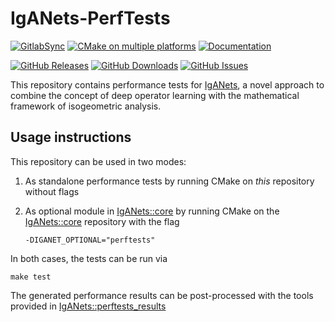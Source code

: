 # IgANets-PerfTests

[![GitlabSync](https://github.com/IgANets/iganet-perftests/actions/workflows/gitlab-sync.yml/badge.svg)](https://github.com/IgANets/iganet-perftests/actions/workflows/gitlab-sync.yml)
[![CMake on multiple platforms](https://github.com/IgANets/iganet-perftests/actions/workflows/cmake-multi-platform.yml/badge.svg)](https://github.com/IgANets/iganet-perftests/actions/workflows/cmake-multi-platform.yml)
[![Documentation](https://img.shields.io/badge/docs-mkdocs-blue.svg)](https://iganets.github.io/iganet/)

[![GitHub Releases](https://img.shields.io/github/release/iganets/iganet-perftests.svg)](https://github.com/iganets/iganet-perftests/releases)
[![GitHub Downloads](https://img.shields.io/github/downloads/iganets/iganet-perftests/total)](https://github.com/iganets/iganet-perftests/releases)
[![GitHub Issues](https://img.shields.io/github/issues/iganets/iganet-perftests.svg)](https://github.com/iganets/iganet-perftests/issues)

This repository contains performance tests for [IgANets](https://github.com/iganets/iganet), a novel approach to combine the concept of deep operator learning with the mathematical framework of isogeometric analysis.

## Usage instructions

This repository can be used in two modes:

1. As standalone performance tests by running CMake on _this_ repository without flags

2. As optional module in [IgANets::core](https://github.com/iganets/iganet) by running CMake on the [IgANets::core](https://github.com/iganets/iganet) repository with the flag
   ```
   -DIGANET_OPTIONAL="perftests"
   ```

In both cases, the tests can be run via
```shell
make test
```

The generated performance results can be post-processed with the tools provided in [IgANets::perftests_results](https://github.com/iganets/iganet-perftests-results)